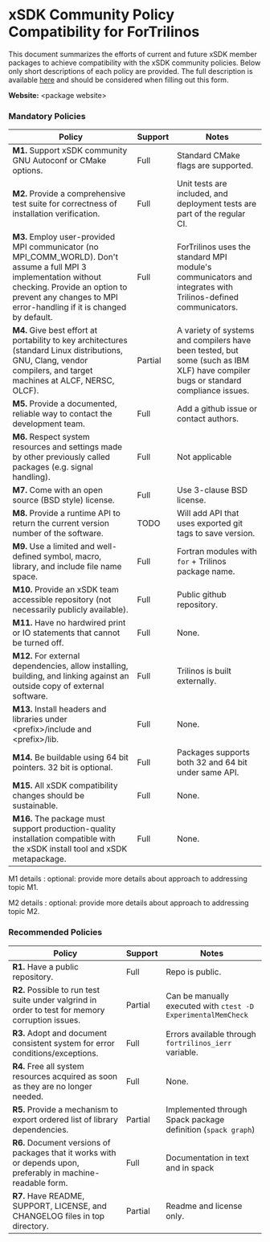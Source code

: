 # xSDK Community Policy Compatibility for ForTrilinos

This document summarizes the efforts of current and future xSDK member packages to achieve compatibility with the xSDK community policies. Below only short descriptions of each policy are provided. The full description is available [here](https://github.com/xsdk-project/xsdk-community-policies)
and should be considered when filling out this form.

**Website:** \<package website\>

### Mandatory Policies

| Policy                 |Support| Notes                   |
|------------------------|-------|-------------------------|
|**M1.** Support xSDK community GNU Autoconf or CMake options. |Full| Standard CMake flags are supported.|
|**M2.** Provide a comprehensive test suite for correctness of installation verification. |Full| Unit tests are included, and deployment tests are part of the regular CI.|
|**M3.** Employ user-provided MPI communicator (no MPI_COMM_WORLD). Don't assume a full MPI 3 implementation without checking. Provide an option to prevent any changes to MPI error-handling if it is changed by default. |Full| ForTrilinos uses the standard MPI module's communicators and integrates with Trilinos-defined communicators. |
|**M4.** Give best effort at portability to key architectures (standard Linux distributions, GNU, Clang, vendor compilers, and target machines at ALCF, NERSC, OLCF). | Partial | A variety of systems and compilers have been tested, but some (such as IBM XLF) have compiler bugs or standard compliance issues. |
|**M5.** Provide a documented, reliable way to contact the development team. |Full| Add a github issue or contact authors. |
|**M6.** Respect system resources and settings made by other previously called packages (e.g. signal handling). |Full| Not applicable |
|**M7.** Come with an open source (BSD style) license. |Full| Use 3-clause BSD license. |
|**M8.** Provide a runtime API to return the current version number of the software. | TODO | Will add API that uses exported git tags to save version. |
|**M9.** Use a limited and well-defined symbol, macro, library, and include file name space. |Full| Fortran modules with `for` + Trilinos package name. |
|**M10.** Provide an xSDK team accessible repository (not necessarily publicly available). |Full| Public github repository. |
|**M11.** Have no hardwired print or IO statements that cannot be turned off. |Full| None. |
|**M12.** For external dependencies, allow installing, building, and linking against an outside copy of external software. |Full| Trilinos is built externally. |
|**M13.** Install headers and libraries under \<prefix\>/include and \<prefix\>/lib. |Full| None. |
|**M14.** Be buildable using 64 bit pointers. 32 bit is optional. |Full| Packages supports both 32 and 64 bit under same API. |
|**M15.** All xSDK compatibility changes should be sustainable. |Full| None. |
|**M16.** The package must support production-quality installation compatible with the xSDK install tool and xSDK metapackage. |Full| None. |

M1 details <a id="m1-details"></a>: optional: provide more details about approach to addressing topic M1.

M2 details <a id="m2-details"></a>: optional: provide more details about approach to addressing topic M2.

### Recommended Policies

| Policy                 |Support| Notes                   |
|------------------------|-------|-------------------------|
|**R1.** Have a public repository. | Full | Repo is public. |
|**R2.** Possible to run test suite under valgrind in order to test for memory corruption issues. | Partial | Can be manually executed with `ctest -D ExperimentalMemCheck` |
|**R3.** Adopt and document consistent system for error conditions/exceptions. | Full | Errors available through `fortrilinos_ierr` variable. |
|**R4.** Free all system resources acquired as soon as they are no longer needed. |Full| None. |
|**R5.** Provide a mechanism to export ordered list of library dependencies. | Partial | Implemented through Spack package definition (`spack graph`) |
|**R6.** Document versions of packages that it works with or depends upon, preferably in machine-readable form.  | Full | Documentation in text and in spack |
|**R7.** Have README, SUPPORT, LICENSE, and CHANGELOG files in top directory.  | Partial | Readme and license only. |
